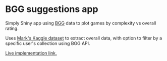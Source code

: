 # BGG suggestions app

Simply Shiny app using [BGG](https://boardgamegeek.com) data to plot games by complexity vs overall rating.

Uses [Mark's Kaggle dataset](https://www.kaggle.com/datasets/mshepherd/board-games|) to extract overall data, with option to filter by a specific user's collection using BGG API.

[Live implementation link.](http://nickopotamus.shinyapps.io/bgg_suggestions/)
